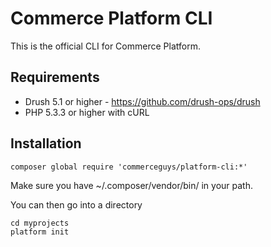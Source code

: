 # Commerce Platform CLI

This is the official CLI for Commerce Platform.

## Requirements

* Drush 5.1 or higher - https://github.com/drush-ops/drush
* PHP 5.3.3 or higher with cURL

## Installation
```
composer global require 'commerceguys/platform-cli:*'
```
Make sure you have ~/.composer/vendor/bin/ in your path.

You can then go into a directory
```
cd myprojects
platform init
```
